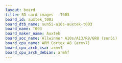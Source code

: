 ```yaml
---
layout: board
title: SD card images - T003
board_id: auxtek_t003
board_dtb_name: sun5i-a10s-auxtek-t003
board_name: T003
board_maker_name: Auxtek
board_soc_name: Allwinner A10s/A13/R8/GR8 (sun5i)
board_cpu_name: ARM Cortex A8 (armv7)
board_cpu_arch_isa: armv7
board_cpu_arch_debian: armhf
---
```


